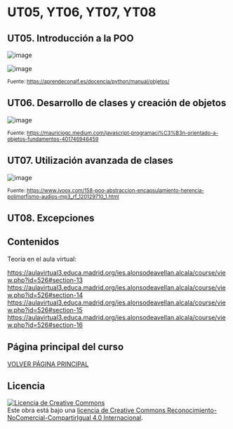 # UT05, YT06, YT07, YT08

## UT05. Introducción a la POO
![image](https://github.com/profeMelola/Programacion-05-2023-24/assets/91023374/e6d38bd5-7021-48b4-92a0-a7667d9d88f3)


![image](https://github.com/profeMelola/Programacion-05-2023-24/assets/91023374/222b05f3-78fd-4c59-9fdf-90f55ccff1e3)

<sub>Fuente: https://aprendeconalf.es/docencia/python/manual/objetos/</sub>

## UT06. Desarrollo de clases y creación de objetos
![image](https://github.com/profeMelola/Programacion-05-2023-24/assets/91023374/f8cc8c3c-9983-47f8-9a54-df065030eedf)

<sub>Fuente: https://mauriciogc.medium.com/javascript-programaci%C3%B3n-orientado-a-objetos-fundamentos-401746946459</sub>

## UT07. Utilización avanzada de clases
![image](https://github.com/profeMelola/Programacion-05-2023-24/assets/91023374/c2c5c695-8293-476d-bf5f-23393f62f6d8)

<sub>Fuente: https://www.ivoox.com/158-poo-abstraccion-encapsulamiento-herencia-polimorfismo-audios-mp3_rf_120129710_1.html</sub>

## UT08. Excepciones



## Contenidos

Teoría en el aula virtual: 

https://aulavirtual3.educa.madrid.org/ies.alonsodeavellan.alcala/course/view.php?id=526#section-13
https://aulavirtual3.educa.madrid.org/ies.alonsodeavellan.alcala/course/view.php?id=526#section-14
https://aulavirtual3.educa.madrid.org/ies.alonsodeavellan.alcala/course/view.php?id=526#section-15
https://aulavirtual3.educa.madrid.org/ies.alonsodeavellan.alcala/course/view.php?id=526#section-16



## Página principal del curso

[VOLVER PÁGINA PRINCIPAL](https://github.com/profeMelola/Programacion-00-2023-24)

## Licencia

<a rel="license" href="http://creativecommons.org/licenses/by-nc-sa/4.0/"><img alt="Licencia de Creative Commons" style="border-width:0" src="https://i.creativecommons.org/l/by-nc-sa/4.0/88x31.png" /></a><br />Este obra está bajo una <a rel="license" href="http://creativecommons.org/licenses/by-nc-sa/4.0/">licencia de Creative Commons Reconocimiento-NoComercial-CompartirIgual 4.0 Internacional</a>.


